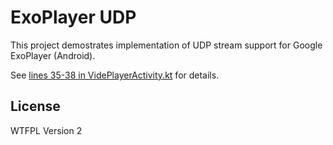 # ExoPlayer UDP

This project demostrates implementation of UDP stream support for Google ExoPlayer (Android).

See [lines 35-38 in VidePlayerActivity.kt](https://github.com/turboMaCk/ExoPlayerSample/blob/master/app/src/main/java/com/user/exokotlin/VideoPlayerActivity.kt#L35-L38)
for details.

## License

WTFPL Version 2

